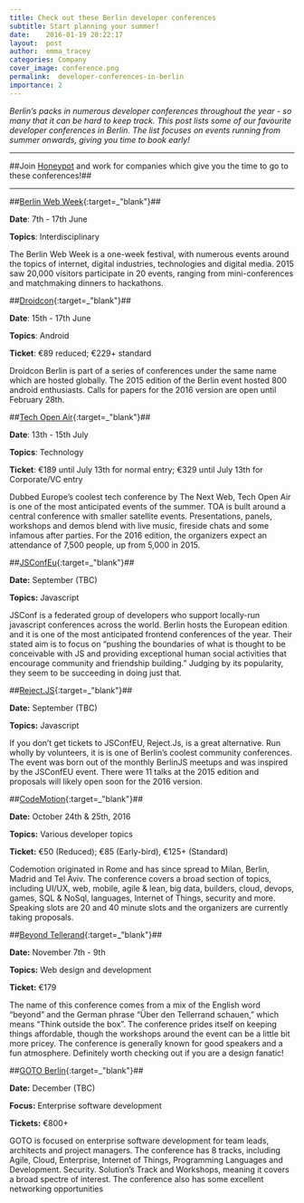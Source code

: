 ```yaml
---
title: Check out these Berlin developer conferences  
subtitle: Start planning your summer! 
date:    2016-01-19 20:22:17
layout:  post
author:  emma_tracey
categories: Company
cover_image: conference.png
permalink:  developer-conferences-in-berlin
importance: 2
---
```


*Berlin’s packs in numerous developer conferences throughout the year - so many that it can be hard to keep track. This post lists some of our favourite developer conferences in Berlin. The list focuses on events running from summer onwards, giving you time to book early!*

* * *

##Join [Honeypot][9] and work for companies which give you the time to go to these conferences!##

* * *

##[Berlin Web Week][1]{:target=_"blank"}## 

**Date**: 7th - 17th June

**Topics**: Interdisciplinary 

The Berlin Web Week is a one-week festival, with numerous events around the topics of internet, digital industries, technologies and digital media. 2015 saw 20,000 visitors participate in 20 events, ranging from mini-conferences and matchmaking dinners to hackathons. 

##[Droidcon][2]{:target=_"blank"}## 

**Date**: 15th - 17th June

**Topics**: Android

**Ticket**: €89 reduced; €229+ standard


Droidcon Berlin is part of a series of conferences under the same name which are hosted globally. The 2015 edition of the Berlin event hosted 800 android enthusiasts. Calls for papers for the 2016 version are open until February 28th. 

##[Tech Open Air][3]{:target=_"blank"}## 

**Date**: 13th - 15th July 

**Topics**: Technology 

**Ticket**:  €189 until July 13th for normal entry; €329 until July 13th for Corporate/VC entry 

Dubbed Europe’s coolest tech conference by The Next Web, Tech Open Air is one of the most anticipated events of the summer. TOA is built around a central conference with smaller satellite events. Presentations, panels, workshops and demos blend with live music, fireside chats and some infamous after parties.  For the 2016 edition, the organizers expect an attendance of 7,500 people, up from 5,000 in 2015.  

##[JSConfEu][5]{:target=_"blank"}##

**Date:** September (TBC)

**Topics:** Javascript

JSConf is a federated group of developers who support locally-run javascript conferences across the world. Berlin hosts the European edition and it is one of the most anticipated frontend conferences of the year. Their stated aim is to focus on “pushing the boundaries of what is thought to be conceivable with JS and providing exceptional human social activities that encourage community and friendship building.” Judging by its popularity, they seem to be succeeding in doing just that. 


##[Reject.JS][6]{:target=_"blank"}##  

**Date:** September (TBC)

**Topics:** Javascript 

If you don’t get tickets to JSConfEU, Reject.Js, is a great alternative.  Run wholly by volunteers, it is is one of Berlin’s coolest community conferences.  The event was born out of the monthly BerlinJS meetups and was inspired by the JSConfEU event. There were 11 talks at the 2015 edition and proposals will likely open soon for the 2016 version. 


##[CodeMotion][7]{:target=_"blank"}##  

**Date:** October 24th & 25th, 2016

**Topics:**  Various developer topics 

**Ticket:**  €50 (Reduced); €85 (Early-bird), €125+ (Standard) 

Codemotion originated in Rome and has since spread to Milan, Berlin, Madrid and Tel Aviv. The conference covers a broad section of topics, including UI/UX, web, mobile, agile & lean, big data, builders, cloud, devops, games, SQL & NoSql, languages, Internet of Things, security and more. Speaking slots are 20 and 40 minute slots and the organizers are currently taking proposals.

##[Beyond Tellerand][4]{:target=_"blank"}##   

**Date:** November 7th - 9th 

**Topics:**  Web design and development

**Ticket:** €179

The name of this conference comes from a mix of the English word “beyond” and the German phrase “Über den Tellerrand schauen,” which means “Think outside the box”. The conference prides itself on keeping things affordable, though the workshops around the event can be a little bit more pricey. The conference is generally known for good speakers and a fun atmosphere. Definitely worth checking out if you are a design fanatic! 


##[GOTO Berlin][8]{:target=_"blank"}##  

**Date:** December (TBC)

**Focus:** Enterprise software development

**Tickets:** €800+ 

GOTO is focused on enterprise software development for team leads, architects and project managers.  The conference has 8 tracks, including Agile, Cloud, Enterprise, Internet of Things, Programming Languages and Development. Security. Solution’s Track and Workshops, meaning it covers a broad spectre of interest.  The conference also has some excellent networking opportunities


[1]: http://berlinwebweek.de/?lang=en
[2]: http://de.droidcon.com/
[3]: http://toa.berlin/
[4]: http://beyondtellerrand.com/
[5]: http://2015.jsconf.eu/ 
[6]: http://rejectjs.org/
[7]: http://berlin2015.codemotionworld.com/
[8]: http://gotocon.com/berlin-2015
[9]: https://www.honeypot.io/?utm_source=blogconf